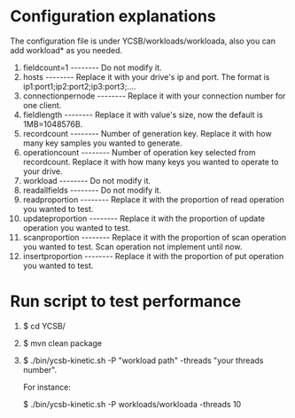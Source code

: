 Configuration explanations
=============
The configuration file is under YCSB/workloads/workloada, also you can add workload* as you needed.

1. fieldcount=1      --------  Do not modify it.
2. hosts             --------  Replace it with your drive's ip and port. The format is ip1:port1;ip2:port2;ip3:port3;....
3. connectionpernode --------  Replace it with your connection number for one client.
4. fieldlength       --------  Replace it with value's size, now the default is 1MB=1048576B.
5. recordcount       --------  Number of generation key. Replace it with how many key samples you wanted to generate. 
6. operationcount    --------  Number of operation key selected from recordcount. Replace it with how many keys you wanted to operate to your drive. 
7. workload          --------  Do not modify it.
8. readallfields     --------  Do not modify it.
9. readproportion    --------  Replace it with the proportion of read operation you wanted to test.
10. updateproportion --------  Replace it with the proportion of update operation you wanted to test.
11. scanproportion   --------  Replace it with the proportion of scan operation you wanted to test. Scan operation not implement until now.
12. insertproportion --------  Replace it with the proportion of put operation you wanted to test.

Run script to test performance
============
1. $ cd YCSB/
2. $ mvn clean package
3. $ ./bin/ycsb-kinetic.sh -P "workload path" -threads "your threads number".

   For instance:

   $ ./bin/ycsb-kinetic.sh -P workloads/workloada -threads 10

